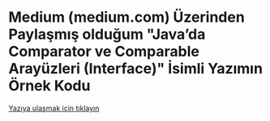 # Medium (medium.com) Üzerinden Paylaşmış olduğum "Java’da Comparator ve Comparable Arayüzleri (Interface)" İsimli Yazımın Örnek Kodu

[Yazıya ulaşmak için tıklayın](https://medium.com/@metinalniacik/javada-comparator-ve-comparable-aray%C3%BCzleri-interface-52187bef855f)
